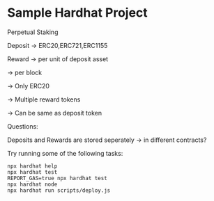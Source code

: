 # Sample Hardhat Project

Perpetual Staking

Deposit 
-> ERC20,ERC721,ERC1155

Reward 
-> per unit of deposit asset 

-> per block

-> Only ERC20

-> Multiple reward tokens

-> Can be same as deposit token

Questions:

Deposits and Rewards are stored seperately -> in different contracts?






Try running some of the following tasks:

```shell
npx hardhat help
npx hardhat test
REPORT_GAS=true npx hardhat test
npx hardhat node
npx hardhat run scripts/deploy.js
```




